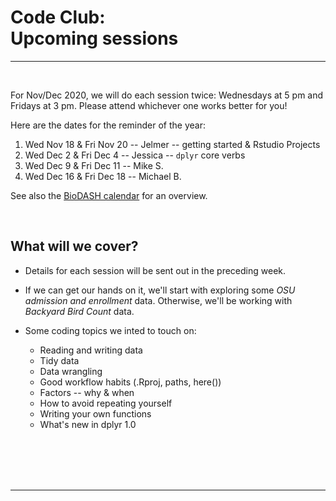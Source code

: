 
# Code Club: <br/> Upcoming sessions

----
<br>

For Nov/Dec 2020, we will do each session twice:
Wednesdays at 5 pm and Fridays at 3 pm.
Please attend whichever one works better for you!

Here are the dates for the reminder of the year:

1. Wed Nov 18 & Fri Nov 20 -- Jelmer -- getting started & Rstudio Projects
2. Wed Dec 2 & Fri Dec 4 -- Jessica -- `dplyr` core verbs
3. Wed Dec 9 & Fri Dec 11 -- Mike S.
4. Wed Dec 16 & Fri Dec 18 -- Michael B.

See also the [BioDASH calendar](/events/#calendar) for an overview.

<br>

## What will we cover?

- Details for each session will be sent out in the preceding week.

- If we can get our hands on it, we'll start with exploring some
  *OSU admission and enrollment* data.
  Otherwise, we'll be working with *Backyard Bird Count* data.

- Some coding topics we inted to touch on: 
  - Reading and writing data
  - Tidy data
  - Data wrangling
  - Good workflow habits (.Rproj, paths, here())
  - Factors -- why & when
  - How to avoid repeating yourself 
  - Writing your own functions
  - What's new in dplyr 1.0
  
<br/> <br/> <br/> <br/>

----

